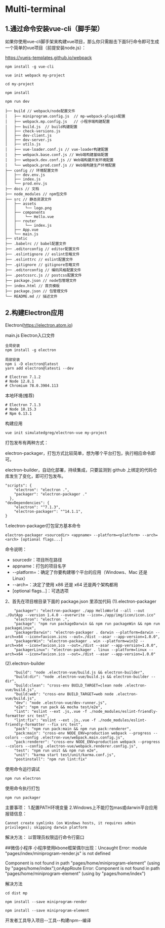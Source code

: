 # Multi-terminal

## 1.通过命令安装vue-cli（脚手架）

如果你使用vue-cli脚手架来构建vue项目，那么你只需敲击下面5行命令即可生成一个简单的vue项目（前提安装node.js）：

https://vuejs-templates.github.io/webpack

```shell
npm install -g vue-cli

vue init webpack my-project

cd my-project

npm install

npm run dev
```

```shell
├── build // webpack/node配置文件
│   ├── miniprogram.config.js  // mp-webpack-plugin配置
│   ├── webpack.mp.config.js   // 小程序端构建配置
│   ├── build.js  // build构建配置
│   ├── check-versions.js
│   ├── dev-client.js
│   ├── dev-server.js
│   ├── utils.js
│   ├── vue-loader.conf.js // vue-loader构建配置
│   ├── webpack.base.conf.js // Web端构建基础配置
│   ├── webpack.dev.conf.js // Web端构建开发环境配置
│   └── webpack.prod.conf.js // Web端构建生产环境配置
├── config // 环境配置文件
│   ├── dev.env.js
│   ├── index.js
│   └── prod.env.js
├── docs // 文档
├── node_modules // npm包文件
├── src // 静态资源文件
│   ├── assets
│   │    └── logo.png
│   ├── components 
│   │    └── Hello.vue 
│   ├── router
│   │    └── index.js 
│   ├── App.vue 
│   └── main.js
├── static
├── .babelrc // babel配置文件
├── .editorconfig // editor配置文件
├── .eslintignore // eslint忽略文件
├── .eslinttrc // eslint配置文件
├── .gitignore // gitignore忽略文件
├── .editorconfig // 编码风格配置文件
├── .postcssrc.js // postcss配置文件
├── package.json // node包管理文件
├── index.html // 首页模板
├── package.json // 包管理文件
└── README.md // 描述文件
```

## 2.构建Electron应用

Electron(https://electron.atom.io)

main.js Electron入口文件

```
全局安装
npm install -g electron
```

```
局部安装
npm i -D electron@latest
yarn add electron@latesti --dev

# Electron 7.1.2
# Node 12.8.1
# Chromium 78.0.3904.113
```

本地环境(推荐)
```
# Electron 7.1.3
# Node 10.15.3
# Npm 6.13.1
```

构建应用
```
vue init simulatedgreg/electron-vue my-project
```

打包发布有两种方式：

electron-packager，打包方式比较简单，想为哪个平台打包，执行相应命令即可。

electron-builder，自动化部署，持续集成，只要监测到 github 上绑定的代码仓库发生了变化，即可打包发布。

```
"scripts": {
    "electron": "electron .",
    "packager": "electron-packager ."
  },
"devDependencies": {
    "electron": "^7.1.3",
    "electron-packager": "^14.1.1",
}
```
1.electron-packager打包官方基本命令
```
electron-packager <sourcedir> <appname> --platform=<platform> --arch=<arch> [optional flags...]
```

命令说明： 
* sourcedir：项目所在路径 
* appname：打包的项目名字 
* --platform=<platform>：确定了你要构建哪个平台的应用（Windows、Mac 还是 Linux） 
* --arch=<arch>：决定了使用 x86 还是 x64 还是两个架构都用 
* [optional flags...]：可选选项

2、首先在项目根目录下面的 package.json 里添加代码
(1).electron-packager
```
    "packager": "electron-packager ./app HelloWorld --all --out ./OutApp --version 1.4.0 --overwrite --icon=./app/img/icon/icon.ico"
    "electron": "electron .",
    "package": "npm run packageDarwin && npm run packageWin && npm run packageLinux",
    "packagerDarwin": "electron-packager . darwin --platform=darwin --arch=x64 --icon=favicon.icns --out=./dist --asar --app-version=1.0.0",
    "packagerWin": "electron-packager . win --platform=win32 --arch=x64 --icon=favicon.ico --out=./dist --asar --app-version=1.0.0",
    "packagerLinux": "electron-packager . linux --platform=linux --arch=x64 --icon=favicon.ico --out=./dist --asar --app-version=1.0.0"
```
(2).electron-builder
```
    "build": "node .electron-vue/build.js && electron-builder",
    "build:dir": "node .electron-vue/build.js && electron-builder --dir",
    "build:clean": "cross-env BUILD_TARGET=clean node .electron-vue/build.js",
    "build:web": "cross-env BUILD_TARGET=web node .electron-vue/build.js",
    "dev": "node .electron-vue/dev-runner.js",
    "e2e": "npm run pack && mocha test/e2e",
    "lint": "eslint --ext .js,.vue -f ./node_modules/eslint-friendly-formatter src test",
    "lint:fix": "eslint --ext .js,.vue -f ./node_modules/eslint-friendly-formatter --fix src test",
    "pack": "npm run pack:main && npm run pack:renderer",
    "pack:main": "cross-env NODE_ENV=production webpack --progress --colors --config .electron-vue/webpack.main.config.js",
    "pack:renderer": "cross-env NODE_ENV=production webpack --progress --colors --config .electron-vue/webpack.renderer.config.js",
    "test": "npm run unit && npm run e2e",
    "unit": "karma start test/unit/karma.conf.js",
    "postinstall": "npm run lint:fix"
```

使用命令运行调试
```
npm run electron
```

使用命令执行打包
```
npm run packager
```

主要事项：
1.配置PATH环境变量
2.Windows上不能打包mas或darwin平台应用
报错信息：
```
Cannot create symlinks (on Windows hosts, it requires admin privileges); skipping darwin platform
```
解决方法：
以管理员权限运行命令行窗口

##微信小程序
小程序使用kbone框架偶尔出现：Uncaught Error: module "pages/index/miniprogram-render.js" is not defined

Component is not found in path "pages/home/miniprogram-element" (using by "pages/home/index");onAppRoute
Error: Component is not found in path "pages/home/miniprogram-element" (using by "pages/home/index")

解决方法

```
cd dist mp

npm install --save miniprogram-render

npm install --save miniprogram-element
```

开发者工具导入项目--工具--构建npm--编译